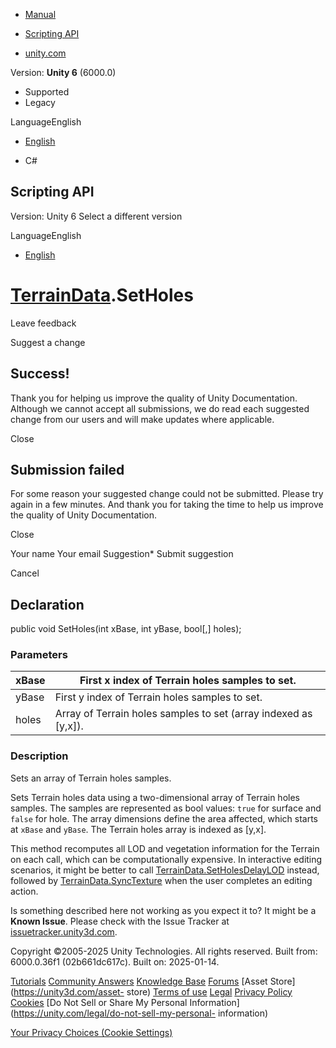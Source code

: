 [ ]()

  * [Manual](../Manual/index.html)
  * [Scripting API](../ScriptReference/index.html)

  * [unity.com](https://unity.com/)

Version: **Unity 6** (6000.0)

  * Supported
  * Legacy

LanguageEnglish

  * [English]()

  * C#

[ ](https://docs.unity3d.com)

## Scripting API

Version: Unity 6 Select a different version

LanguageEnglish

  * [English]()

#  [TerrainData](TerrainData.html).SetHoles

Leave feedback

Suggest a change

## Success!

Thank you for helping us improve the quality of Unity Documentation. Although
we cannot accept all submissions, we do read each suggested change from our
users and will make updates where applicable.

Close

## Submission failed

For some reason your suggested change could not be submitted. Please <a>try
again</a> in a few minutes. And thank you for taking the time to help us
improve the quality of Unity Documentation.

Close

Your name Your email Suggestion* Submit suggestion

Cancel

[ ]()

## Declaration

public void SetHoles(int xBase, int yBase, bool[,] holes);

### Parameters

xBase | First x index of Terrain holes samples to set.  
---|---  
yBase | First y index of Terrain holes samples to set.  
holes | Array of Terrain holes samples to set (array indexed as [y,x]).  
  
### Description

Sets an array of Terrain holes samples.

Sets Terrain holes data using a two-dimensional array of Terrain holes
samples. The samples are represented as bool values: `true` for surface and
`false` for hole. The array dimensions define the area affected, which starts
at `xBase` and `yBase`. The Terrain holes array is indexed as [y,x].  
  
This method recomputes all LOD and vegetation information for the Terrain on
each call, which can be computationally expensive. In interactive editing
scenarios, it might be better to call
[TerrainData.SetHolesDelayLOD](TerrainData.SetHolesDelayLOD.html) instead,
followed by [TerrainData.SyncTexture](TerrainData.SyncTexture.html) when the
user completes an editing action.

Is something described here not working as you expect it to? It might be a
**Known Issue**. Please check with the Issue Tracker at
[issuetracker.unity3d.com](https://issuetracker.unity3d.com).

Copyright ©2005-2025 Unity Technologies. All rights reserved. Built from:
6000.0.36f1 (02b661dc617c). Built on: 2025-01-14.

[Tutorials](https://unity3d.com/learn) [Community
Answers](https://answers.unity3d.com) [Knowledge
Base](https://support.unity3d.com/hc/en-us)
[Forums](https://forum.unity3d.com) [Asset Store](https://unity3d.com/asset-
store) [Terms of use](https://docs.unity3d.com/Manual/TermsOfUse.html)
[Legal](https://unity.com/legal) [Privacy
Policy](https://unity.com/legal/privacy-policy)
[Cookies](https://unity.com/legal/cookie-policy) [Do Not Sell or Share My
Personal Information](https://unity.com/legal/do-not-sell-my-personal-
information)

[Your Privacy Choices (Cookie Settings)](javascript:void\(0\);)

